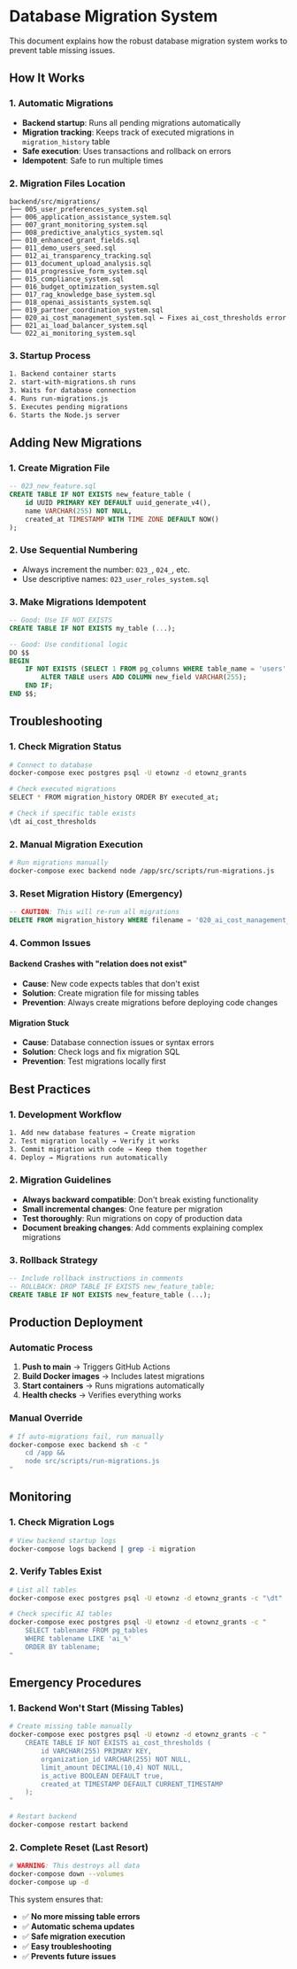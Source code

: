 # Database Migration System

This document explains how the robust database migration system works to prevent table missing issues.

## How It Works

### 1. Automatic Migrations
- **Backend startup**: Runs all pending migrations automatically
- **Migration tracking**: Keeps track of executed migrations in `migration_history` table
- **Safe execution**: Uses transactions and rollback on errors
- **Idempotent**: Safe to run multiple times

### 2. Migration Files Location
```
backend/src/migrations/
├── 005_user_preferences_system.sql
├── 006_application_assistance_system.sql
├── 007_grant_monitoring_system.sql
├── 008_predictive_analytics_system.sql
├── 010_enhanced_grant_fields.sql
├── 011_demo_users_seed.sql
├── 012_ai_transparency_tracking.sql
├── 013_document_upload_analysis.sql
├── 014_progressive_form_system.sql
├── 015_compliance_system.sql
├── 016_budget_optimization_system.sql
├── 017_rag_knowledge_base_system.sql
├── 018_openai_assistants_system.sql
├── 019_partner_coordination_system.sql
├── 020_ai_cost_management_system.sql ← Fixes ai_cost_thresholds error
├── 021_ai_load_balancer_system.sql
└── 022_ai_monitoring_system.sql
```

### 3. Startup Process
```bash
1. Backend container starts
2. start-with-migrations.sh runs
3. Waits for database connection
4. Runs run-migrations.js
5. Executes pending migrations
6. Starts the Node.js server
```

## Adding New Migrations

### 1. Create Migration File
```sql
-- 023_new_feature.sql
CREATE TABLE IF NOT EXISTS new_feature_table (
    id UUID PRIMARY KEY DEFAULT uuid_generate_v4(),
    name VARCHAR(255) NOT NULL,
    created_at TIMESTAMP WITH TIME ZONE DEFAULT NOW()
);
```

### 2. Use Sequential Numbering
- Always increment the number: `023_`, `024_`, etc.
- Use descriptive names: `023_user_roles_system.sql`

### 3. Make Migrations Idempotent
```sql
-- Good: Use IF NOT EXISTS
CREATE TABLE IF NOT EXISTS my_table (...);

-- Good: Use conditional logic
DO $$ 
BEGIN
    IF NOT EXISTS (SELECT 1 FROM pg_columns WHERE table_name = 'users' AND column_name = 'new_field') THEN
        ALTER TABLE users ADD COLUMN new_field VARCHAR(255);
    END IF;
END $$;
```

## Troubleshooting

### 1. Check Migration Status
```bash
# Connect to database
docker-compose exec postgres psql -U etownz -d etownz_grants

# Check executed migrations
SELECT * FROM migration_history ORDER BY executed_at;

# Check if specific table exists
\dt ai_cost_thresholds
```

### 2. Manual Migration Execution
```bash
# Run migrations manually
docker-compose exec backend node /app/src/scripts/run-migrations.js
```

### 3. Reset Migration History (Emergency)
```sql
-- CAUTION: This will re-run all migrations
DELETE FROM migration_history WHERE filename = '020_ai_cost_management_system.sql';
```

### 4. Common Issues

#### Backend Crashes with "relation does not exist"
- **Cause**: New code expects tables that don't exist
- **Solution**: Create migration file for missing tables
- **Prevention**: Always create migrations before deploying code changes

#### Migration Stuck
- **Cause**: Database connection issues or syntax errors
- **Solution**: Check logs and fix migration SQL
- **Prevention**: Test migrations locally first

## Best Practices

### 1. Development Workflow
```bash
1. Add new database features → Create migration
2. Test migration locally → Verify it works
3. Commit migration with code → Keep them together
4. Deploy → Migrations run automatically
```

### 2. Migration Guidelines
- **Always backward compatible**: Don't break existing functionality
- **Small incremental changes**: One feature per migration
- **Test thoroughly**: Run migrations on copy of production data
- **Document breaking changes**: Add comments explaining complex migrations

### 3. Rollback Strategy
```sql
-- Include rollback instructions in comments
-- ROLLBACK: DROP TABLE IF EXISTS new_feature_table;
CREATE TABLE IF NOT EXISTS new_feature_table (...);
```

## Production Deployment

### Automatic Process
1. **Push to main** → Triggers GitHub Actions
2. **Build Docker images** → Includes latest migrations
3. **Start containers** → Runs migrations automatically
4. **Health checks** → Verifies everything works

### Manual Override
```bash
# If auto-migrations fail, run manually
docker-compose exec backend sh -c "
    cd /app && 
    node src/scripts/run-migrations.js
"
```

## Monitoring

### 1. Check Migration Logs
```bash
# View backend startup logs
docker-compose logs backend | grep -i migration
```

### 2. Verify Tables Exist
```bash
# List all tables
docker-compose exec postgres psql -U etownz -d etownz_grants -c "\dt"

# Check specific AI tables
docker-compose exec postgres psql -U etownz -d etownz_grants -c "
    SELECT tablename FROM pg_tables 
    WHERE tablename LIKE 'ai_%' 
    ORDER BY tablename;
"
```

## Emergency Procedures

### 1. Backend Won't Start (Missing Tables)
```bash
# Create missing table manually
docker-compose exec postgres psql -U etownz -d etownz_grants -c "
    CREATE TABLE IF NOT EXISTS ai_cost_thresholds (
        id VARCHAR(255) PRIMARY KEY,
        organization_id VARCHAR(255) NOT NULL,
        limit_amount DECIMAL(10,4) NOT NULL,
        is_active BOOLEAN DEFAULT true,
        created_at TIMESTAMP DEFAULT CURRENT_TIMESTAMP
    );
"

# Restart backend
docker-compose restart backend
```

### 2. Complete Reset (Last Resort)
```bash
# WARNING: This destroys all data
docker-compose down --volumes
docker-compose up -d
```

This system ensures that:
- ✅ **No more missing table errors**
- ✅ **Automatic schema updates**
- ✅ **Safe migration execution**
- ✅ **Easy troubleshooting**
- ✅ **Prevents future issues**